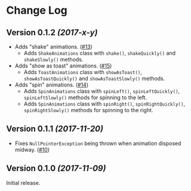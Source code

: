 Change Log
==========

Version 0.1.2 *(2017-x-y)*
----------------------------
* Adds "shake" animations. ([#13](https://github.com/PSPDFKit-labs/VanGogh/issues/13))
    * Adds `ShakeAnimations` class with `shake()`, `shakeQuickly()` and `shakeSlowly()` methods.
* Adds "show as toast" animations. ([#15](https://github.com/PSPDFKit-labs/VanGogh/issues/15))
    * Adds `ToastAnimations` class with `showAsToast()`, `showAsToastQuickly()` and `showAsToastSlowly()` methods.
* Adds "spin" animations. ([#14](https://github.com/PSPDFKit-labs/VanGogh/issues/14))
    * Adds `SpinAnimations` class with `spinLeft()`, `spinLeftQuickly()`, `spinLeftSlowly()` methods for spinning to the left.
    * Adds `SpinAnimations` class with `spinRight()`, `spinRightQuickly()`, `spinRightSlowly()` methods for spinning to the right.

Version 0.1.1 *(2017-11-20)*
----------------------------
* Fixes `NullPointerException` being thrown when animation disposed midway. ([#10](https://github.com/PSPDFKit-labs/VanGogh/issues/10))


Version 0.1.0 *(2017-11-09)*
----------------------------
Initial release.